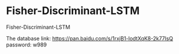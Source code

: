 # Fisher-Discriminant-LSTM
Fisher-Discriminant-LSTM

The database link: https://pan.baidu.com/s/1rxjB1-lodtXqK8-2k77IsQ 
password: w989 
